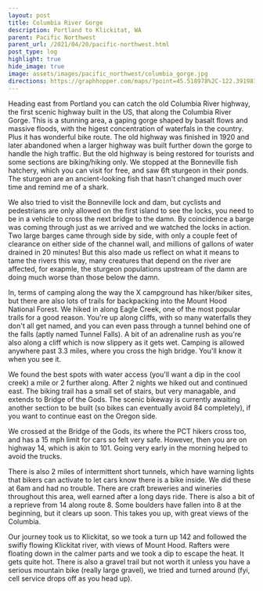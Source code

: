 ```yaml
---
layout: post
title: Columbia River Gorge
description: Portland to Klickitat, WA
parent: Pacific Northwest
parent_url: /2021/04/20/pacific-northwest.html
post_type: log
highlight: true
hide_image: true
image: assets/images/pacific_northwest/columbia_gorge.jpg
directions: https://graphhopper.com/maps/?point=45.518978%2C-122.391987&point=45.516392%2C-122.342763&point=45.518617%2C-122.318859&point=45.715649%2C-121.78997&point=45.707378%2C-121.447678&point=45.824493%2C-121.100407&locale=en-us&elevation=true&profile=bike&use_miles=false&selected_detail=Elevation&layer=TF%20Cycle
---
```


<script src="https://cdn.jsdelivr.net/npm/publicalbum@latest/embed-ui.min.js" async></script>
<div class="pa-carousel-widget"
  data-link="https://photos.app.goo.gl/yUENsn3mmhDWVTWd7"
  data-title="Columbia River Gorge"
  data-description="44 new photos added to shared album">
  <object data="https://lh3.googleusercontent.com/RqYbgXM6Xmz6eLFV842UIM3jVyOS1-77MBpfbgshuX-t2hTiZ2LNc0UkqkfOQQgN7cmTrLpCflumowLR6K2HoJOp9wDe-TPX17ztxKabr5l0KA4nnH3Ff5FmK724VOqwnaZEY9YqPQ=w1920-h1080"></object>
  <object data="https://lh3.googleusercontent.com/ficRrv8v_nkO9F_duhlpdOw7_G6WAwTQLLd99b4unJPZfLzFD1UOkds7YkbXEsIq_YUXKnl0yOyazW8JqcZt4NqjV30t0TETEv09xKq87lNER2z9xdBzCWLj1Tk6AGnfjsIGQ9P5oA=w1920-h1080"></object>
  <object data="https://lh3.googleusercontent.com/mBaVLzWcS83kjwWYa8QjC7qOcqtz10p2EACfUnf7EbYNFj0F1PbBwLHAENvAB6pC-DTyhgamJ97zw06gQo7VBnv31U7yDoeI3g1d24bu6KQZukowzFR6ui38HuTNg2zAalheTsF3wQ=w1920-h1080"></object>
  <object data="https://lh3.googleusercontent.com/DV67pdSaeoLTqFEYVHm2VzAki_C4BQWqMVz_m_ACQ7FrX9wGBfrJ5FK6AaOIh1cD_NBzcxanuRHSImECsynDdKAP-7dOOHkf87dgTXJEJxTy4swFqbnzEbXGPc77nybgUGJ49nhpKg=w1920-h1080"></object>
  <object data="https://lh3.googleusercontent.com/V92ejnZapSTTc1PCKXOIkyzEsOtqAlyEeKp8SjcwS19q9oLvEV6M1UDh8qhjOvgdXxCmzeBmQz9Z0_T7zE1q5QKC7sfWZshxOgFyKFP1s0uhujL3mbfHMK4oDd7cJGZaruXM-CFHeg=w1920-h1080"></object>
  <object data="https://lh3.googleusercontent.com/HZ_n6y9lNapx0nHrNflOJpGTO7vyBnHFr7j2VVwTHNJkyhaTTeVa8e3qcjLE7rIsLwctFEYyKcyQOvK3xTFb2h5-85RuCcFQuriZ4z2P1H45LEnZ8hxVLwAtlfGTdM4rjJ7tIhTP8g=w1920-h1080"></object>
  <object data="https://lh3.googleusercontent.com/JZLMeDj_C4CJ7mIO8dOTrxMvI5X4SWXKQItGXFVn6g-pBE0zvGek96jTYqVVtaHl937NWqvn7izXIZ1jc4fTnBM2V5chY7ifQsGQbAg2OgfruJDRNTpMijiI2hVJelSH14qftVOotw=w1920-h1080"></object>
  <object data="https://lh3.googleusercontent.com/qJ_keonmwUFWGmubsgvsjZYnkvQAVlWy3Ynypmb3GHAtVEpn0wZ6x-4YgpmgcSklpX9AMd8YaAlCF2BiHwotxsKmAf-VAjf2vOsfUSIhIr_vVaKy5vdRki5uYJk5PdOv-9jE1Z2nUQ=w1920-h1080"></object>
  <object data="https://lh3.googleusercontent.com/Phl434oetoA0U3ST8D_4qqs1OXzCH2wbAbEzgW1jvH7Jg3PEzKL9stVtvvGZ74dNQjus_lNVZQHrO9xPlyF6akF3i1wnCC1lm32RnNLzuRcLWcsSIPjGsszPyuubXHJcaRgmhcMNmw=w1920-h1080"></object>
  <object data="https://lh3.googleusercontent.com/jNCY610j7Xl94vSZS-HyntE8apbw6nV-VqG-J8gLgnIzrfFXG1eUmaEqU3adIuK2Fui_NdQCGn5AbJZuZlSgwlnpK5_MR3YZAsy5Uj_GcL6nYxpv3f4lE3fZVtlQZB_l357TgyKEFw=w1920-h1080"></object>
  <object data="https://lh3.googleusercontent.com/HbqGnOiYG8C4qPYhtdf2l0W3EMuLOWHxPuMitKF9YvDMvKTtLoG4ZLIu9IxrPbGiX0i5ExZZRePmt2Ot8OkWzjotSRD5gM32mIkJR_InivwF3YaKpXru3SX4YhDi7rh5xiFSZVPwwA=w1920-h1080"></object>
  <object data="https://lh3.googleusercontent.com/Rg9EsIwJw0kNkiRh99Xe_aQF_wlye8GVhzmbWcDdNs1dQd8YksVQY3-EQl5xh4fuWeo0Gjj9qHXWsSqP4dEeiaiOsbXF0tmuwaOCNA-tKFhV2_HasMcmixalJt24nbli56ufgaZadg=w1920-h1080"></object>
  <object data="https://lh3.googleusercontent.com/Rs-ZG3hB3L4J9Z1J9kLo0E2mVGEMqat-zZUOOnKvOen463lu0snKwXWGkQyq18_Awlsic559jlue8LSxz1n-JGkn9UktbUHFgZKMqfGvCW8UKYXT-9WbRB5Peuv7xE1ErbJPIbcNYw=w1920-h1080"></object>
  <object data="https://lh3.googleusercontent.com/0vysV3uePVGpG3ZMZMs-gJSi36qgysdbTXBvBOWu7yeuy83GuDnK4BGARQs5jfcrXRIob3TNceqE5vF_c8FYoN9AIpr1Oaa00LN4vaO-AtERHO2D_Ef_dXlEkbgGyuoipbjugLJlGg=w1920-h1080"></object>
  <object data="https://lh3.googleusercontent.com/T9MqVTKLK13vQNKbjqvPiJRMelu6NTNYtU4oI9goygNWsPYBZiVNXBnst9PFN_dTrG5F7hRygaBEhmvEPPRbNJNoneRblZSydY6wDqG84EG4bG75jrwq3s3JXx82Jf9VD5EhqEaxww=w1920-h1080"></object>
  <object data="https://lh3.googleusercontent.com/JhWF9e0ZN2tmCBoAxcZrYQyFYFfhJ-uDA4B5EHqrxodUO1VUvMllr5w_JPtbX_7l3HqHN_Eq48rn2lwNOUWdt_6B3g-egl1t2yn65UXL5L8CRZaQC4OJOoHjNseRq7SjA5NgQ6Qj3g=w1920-h1080"></object>
  <object data="https://lh3.googleusercontent.com/3PsVRqzh0E1TM8pHMnQ8_nkHgBBRg6zZ5edXpwvlQWpZWnfjBjC0cnK7YZHoQO_yl59z0ZuBEAYqzR1MieUOzLmyoer9TvggFKc3PeKuTKkO5wtwShv4UUNDssI3yq8xZC1CJ-flFg=w1920-h1080"></object>
  <object data="https://lh3.googleusercontent.com/X1lWuSAYqWnGcjGxjkr_4JeNe4T_hlt7V5ykv8c7fRChM_IQsXFl3fdLRfvyXpxSEI-2577UH860d0XjcKw_eTnJDVRoOe9bipjHfdvIq77r04PgAIM72xUJz-Mi1c9cDYUv9dcHEA=w1920-h1080"></object>
  <object data="https://lh3.googleusercontent.com/sMK4B31Ub3f2GPtw5GhyWTUSrm-kSf6bswCCNDtaVx5rxVX_dYlXqdjDaQEpXqQptGJLnuxnKqpRGUWJkIoo21O0lWf8HuOv_UU43fONiMOxfdJqZeCu-NdTUTUOsq7N0BnRQcppcg=w1920-h1080"></object>
  <object data="https://lh3.googleusercontent.com/el1_zoLxGgSC-9JIlvdycWjLx-mdAmT1PYuH05PZ0KnP9AgBILOyiK5JqGiLo2TgDtgpnfKZl62vVBOhZmh9N46RjOd_tRr1eqKG5tamgJkD_z2HMwl2yDITFH81Eey0dYrkAjB94g=w1920-h1080"></object>
  <object data="https://lh3.googleusercontent.com/puCHUTJbT85PwZYhwAop3zHgcDQ9Qu7FLH5PMzMm6PJa2s7Oy-7s1HcYx90K5U9-IMf5WJ6i7LEXlPvzt_Eo3qsHo3qpbEMxcLvUJb0AkbDQtp8BewVjcC-5jhAJc1yYL6FKfg3XJg=w1920-h1080"></object>
  <object data="https://lh3.googleusercontent.com/YNOFf9YG5MxJTWfEtIL8O-FP7l0DyX6PG0VyHJuM4kyFE34xXL4JEKWmyNoz-bCR5UVjxqIMrpBdBL5VGSd_AzYiGtdKnv8y7-ghnBp0nphDdkrEB_cD2t0Mcy6sEAg98ZYw3NAk8w=w1920-h1080"></object>
  <object data="https://lh3.googleusercontent.com/6qHDb2DswIDQFWUvi1Ne7liNXyXhwdQ1PalFOcysF_-gXqwO2Jm6uPryb--bJR5L_LG6A7anFN7NQUiGYigdOwxiON8VktyTPnk4voVuHk_NwEu-D2AHuKbp6cXOr5alv3mVwkhbsg=w1920-h1080"></object>
  <object data="https://lh3.googleusercontent.com/7HugIFlPvO3dZM7lvKS8tHUsLjB6fLtmkxgKSrhYmGodkNQKk3dVLz_WQusHV4kQflQxxRIW6weEn9UjfJ12PwEjTAgKKj0e3uWIMeQLzZGz3n7ZcXsxBvZK-5rQDZdCS_NrUZfuxw=w1920-h1080"></object>
  <object data="https://lh3.googleusercontent.com/a9f6IQ0q4hTSOcoNsxXzVuX4svqgH7G4iORrit5o3Ag2fuDHk5jZ2xJkdr7j00APXVNNLnairYXDPRRwnHU6y16jRSpLG3FIU1-5AmoCfVZtC8aUBVkKqqkoQIdZLyN536MjkvjLfA=w1920-h1080"></object>
  <object data="https://lh3.googleusercontent.com/xx1CvHJgd1LlDLn0LYGrdDqJWAc9pJoYwsB9-iyodLSJtu3r9bti4BSlJcSp2Ugv0ej9JkTs4vQ4QNs7Q71V0apV-nA_rMWr9ljkqV1NT08tqyNA13bhANeCJrRn1zwBzZvFrLlEdQ=w1920-h1080"></object>
  <object data="https://lh3.googleusercontent.com/ixUaBjLPQWtoVI8RwQmHwzYKX40EKZQjlQZeC88QNpt-LhRM0GrFp04wmLDpFYN8OIwCcDoVQzQ2ZefptHAD3Npgbicro-eN4vGvA_vY5jG22TIByRon2I17imSM9U5yB---jzrvUw=w1920-h1080"></object>
  <object data="https://lh3.googleusercontent.com/DloBRel26cwkr_CuccD5zdyTioX76iu9vdxZWs54PN4ZVMMz34rRJtvDN-v-Wz9Uh7ZfNgBNj5_kj7kszsOVoLzlLp19Qk6LE9ZX_OoBYAQxRC89L7xi5WqhEI3H7p_mSPXcFzqzBQ=w1920-h1080"></object>
  <object data="https://lh3.googleusercontent.com/_0cFOjNNp7JY3UZ4-ufJ3g1BX3xaXBzGp5W-2WUSwRPwE0aEByGCn3jc058DpXyNMd0k4KVWZ2iFnWFlrZLkBFBhsDXvzM3JRXQpB2sXZWZqyZO_7bMHTEewg3h2OAvZwTBkxecGmw=w1920-h1080"></object>
  <object data="https://lh3.googleusercontent.com/nzztUpa_1fawB_GPlKzkIxwI2WtTlR33JgBg8T1F67FW6n1gnhigduB7noc1CeyzL9tX3IMT2XxMaODNODNExqg126ZfdfTs_FNh-zDbxa_4q9NLRgbUM5439FLbP4eenC-GN1c5yQ=w1920-h1080"></object>
  <object data="https://lh3.googleusercontent.com/h9TtNeS1R5oHtz23K2or2q9UHXhjDXQOsGld2MLAHTSHvUPUbRV9vYs633rLELafrIK8OHso69uzwhch15HjGY2Ih7DnC7I9JVamTNCbHMlW6VIfclo-dOMSrWZgfgab8Ow1aBE7Ew=w1920-h1080"></object>
  <object data="https://lh3.googleusercontent.com/eud1BjKAwl-rYzruzT-jkEPp65v_pSmCpzdNmSY2C8D9MPq5lHy5IcaM79m7VP3hwH5-W6oHgLxff6oL8E22yUjXCtJnRJghXFw4f9-va0Sog5X1VsqvU26sUm9t3HDdOXYbDBdCPw=w1920-h1080"></object>
  <object data="https://lh3.googleusercontent.com/UVV1kDWvbDUMsiDizHZHXlJb_JKh0848fTZGxkaRTkI48A-k6XE6SM06wQhladrizsL4F8gnPZDbwE2MOpa81r-7sqkipdagzCb2BztLT747skwscx1Vu5JpZnh-ls9dmZumYF_QIw=w1920-h1080"></object>
  <object data="https://lh3.googleusercontent.com/9fcFQxqBN35cQEqOHlhalq0YXjljkL81Nx-etViyiryPzfXifUHz2i5IlC0-ZOyENBMEThg-zSSVHgQM7sqLZa8IStS9CGfAXh5c4iKUu9F6lFTjoAoEkM5VnsSQ_col-qzP2feZ5Q=w1920-h1080"></object>
  <object data="https://lh3.googleusercontent.com/i7WPkVKM2g2ZgrdCYg_abCnXv8nly7XpNQuvMiadgd3uKfB0a1Wf8TKGn_0VXRmUXB2j-NqEm-n_g1yFtLR66KykKmyGCVphxT_lZccFNWqtqirQdGRzCutJS9wNDNhmhzDIsByNaQ=w1920-h1080"></object>
  <object data="https://lh3.googleusercontent.com/r3X8c3nKd11VqYEWMr9WhnAYNguwb4Xetju5QDbf3MPXestsWYuGfIu84E3HtvkE-tWKJsLDndFFETEuOKXRZ0csfSeTc3HcmR4FTHQ875sAd3aOgRnrpL6l44GZaFaaLsGyiFclNw=w1920-h1080"></object>
  <object data="https://lh3.googleusercontent.com/t5BQMZSJAaVadn_Tk6BM_iAJ7v32DhEmfLo_FHeyWKauldw-DrkZQw8r2tTwjQUHE_7DemyJvNYcFrkNG2o1rlYrSd9UsXKc9vEsLhfKuqjH8QNpZA2lM6xsH2Ke7d71yQWQAxNohw=w1920-h1080"></object>
  <object data="https://lh3.googleusercontent.com/axhzeOMCRPTal_FVIbHnREU6dBl4L722mzpc_1uNOxtUhRzlUWs1HFBvTNA4acUzMBgJn3zzEpCh2wE45xnFeootbvUZRagzYhDcZWW4ZKBDZ9hwD0vQP4RXQW3p58Pa3khpBP9cvA=w1920-h1080"></object>
  <object data="https://lh3.googleusercontent.com/hWLRqov0WCeKrcmskoRPfjhyxZJOcgkglCJ_C9t7xwM9ppHq_CvGtPcFfnu24D2TJV1gMfDlLZuxP8i8GbT7ZssQ354gNBdZJEjEazrvDWIOCTjNGZx0z8V6Y2eV_3SyiHh2cYqKyQ=w1920-h1080"></object>
  <object data="https://lh3.googleusercontent.com/p7MSJCDX1Fg4i6A0lSaXo4FR1coIwmFGhaROuMecJj7ifDyG47Ys63MRhUbxTknmf3iA64rW6nO6wIiVGJEdp7mKiT7r0yIpbQyms1TIcIkJg3HzlzNc0yfSqVBCAEJHs82Xc0K7JA=w1920-h1080"></object>
  <object data="https://lh3.googleusercontent.com/76bLhpii7RpTqZ8C7jLxtmlBk0Bn0XYaziJ4m81aX9vvR1-nqgrHTq9BnHbNVeQmH3otR_RuoLfVz2B6PnInX6d2d7MS1jKuV3o0M-IWGBraGJqhJ0nePNcsJ_P0ZcN4PpZAg0AGFA=w1920-h1080"></object>
  <object data="https://lh3.googleusercontent.com/xAp0CULeGw-VCV2elKoq-MB8XvPupAdXsudWL6Vyoyymd9n3ZRPCjorUx69iFNW-jL7LCtYfMn420x6iY1lHDgevJKA3iPcgKvrVDZomN60hoDQVv4Zmys0bJLQpzIgOUJA2wbG23w=w1920-h1080"></object>
  <object data="https://lh3.googleusercontent.com/ZO0b9idtdu04u1D-NqS4cAFjVbSADajjBdPD3958nNT_PPwS84mPqppGIXmIDGR34uNE3E47uS7ShtzPVMuB0z01NPysk37QvdqvsPe59D8xQzm5DVS1sn8KyVLjdkli8Y53LE5U_A=w1920-h1080"></object>
  <object data="https://lh3.googleusercontent.com/mj_eeHHL_0WpTBCw-QXTdTfv4ul7VWm_7O7H0EdFI6bWXReeGjohtq0Y3HYesQvNAgFDfRCd_PocQJDt1fdLzHvypoTKOSE78xBWVF8Q6nMoTYLvZ6roI7l2JxPsAIc4Ch6EOiT0bA=w1920-h1080"></object>
</div>


Heading east from Portland you can catch the old Columbia River highway, the first scenic highway built in the US, that along the Columbia River Gorge. This is a stunning area, a gaping gorge shaped by basalt flows and massive floods, with the higest concentration of waterfals in the country. Plus it has wonderful bike route. The old highway was finished in 1920 and later abandoned when a larger highway was built further down the gorge to handle the high traffic. But the old highway is being restored for tourists and some sections are biking/hiking only. We stopped at the Bonneville fish hatchery, which you can visit for free, and saw 6ft sturgeon in their ponds. The sturgeon are an ancient-looking fish that hasn't changed much over time and remind me of a shark.

We also tried to visit the Bonneville lock and dam, but cyclists and pedestrians are only allowed on the first island to see the locks, you need to be in a vehicle to cross the next bridge to the damn. By coincidence a barge was coming through just as we arrived and we watched the locks in action. Two large barges came through side by side, with only a couple feet of clearance on either side of the channel wall, and millions of gallons of water drained in 20 minutes! But this also made us reflect on what it means to tame the rivers this way, many creatures that depend on the river are affected, for exapmle, the sturgeon populations upstream of the damn are doing much worse than those below the damn.

In, terms of camping along the way the X campground has hiker/biker sites, but there are also lots of trails for backpacking into the Mount Hood National Forest. We hiked in along Eagle Creek, one of the most popular trails for a good reason. You're up along cliffs, with so many waterfalls they don't all get named, and you can even pass through a tunnel behind one of the falls (aptly named Tunnel Falls). A bit of an adrenaline rush as you're also along a cliff which is now slippery as it gets wet. Camping is allowed anywhere past 3.3 miles, where you cross the high bridge. You'll know it when you see it.

We found the best spots with water access (you'll want a dip in the cool creek) a mile or 2 further along. After 2 nights we hiked out and continued east. The biking trail has a small set of stairs, but very managable, and extends to Bridge of the Gods. The scenic bikeway is currently awaiting another section to be built (so bikes can eventually avoid 84 completely), if you want to continue east on the Oregon side.

We crossed at the Bridge of the Gods, its where the PCT hikers cross too, and has a 15 mph limit for cars so felt very safe. However, then you are on highway 14, which is akin to 101. Going very early in the morning helped to avoid the trucks.

There is also 2 miles of intermittent short tunnels, which have warning lights that bikers can activate to let cars know there is a bike inside. We did these at 6am and had no trouble. There are craft breweries and wineries throughout this area, well earned after a long days ride. There is also a bit of a reprieve from 14 along route 8. Some boulders have fallen into 8 at the beginning, but it clears up soon. This takes you up, with great views of the Columbia.

Our journey took us to Klickitat, so we took a turn up 142 and followed the swifly flowing Klickitat river, with views of Mount Hood. Rafters were floating down in the calmer parts and we took a dip to escape the heat. It gets quite hot. There is also a gravel trail but not worth it unless you have a serious mountain bike (really large gravel), we tried and turned around (fyi, cell service drops off as you head up).